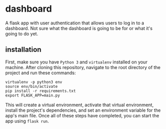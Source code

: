 # dashboard

A flask app with user authentication that allows users to log in to a dashboard. Not sure what the dashboard is going to be for or what it's going to do yet. 

## installation

First, make sure you have `Python 3` and `virtualenv` installed on your machine. After cloning this repository, navigate to the root directory of the project and run these commands:

```
virtualenv -p python3 env
source env/bin/activate
pip install -r requirements.txt
export FLASK_APP=main.py
```

This will create a virtual environment, activate that virtual environment, install the project's dependencies, and set an environment variable for the app's main file. Once all of these steps have completed, you can start the app using `flask run`.
